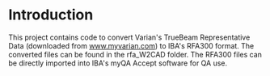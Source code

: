# Introduction

This project contains code to convert Varian's TrueBeam Representative Data (downloaded from www.myvarian.com) to IBA's RFA300 format.  The converted files can be found in the rfa_W2CAD folder.  The RFA300 files can be directly imported into IBA's myQA Accept software for QA use.